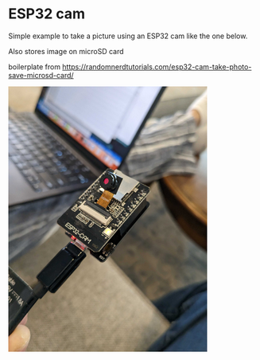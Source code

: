 # ESP32 cam  

Simple example to take a picture using an ESP32 cam like the one below.

Also stores image on microSD card

boilerplate from https://randomnerdtutorials.com/esp32-cam-take-photo-save-microsd-card/

<img src="./esp32Cam.jpg" width=400></img>
